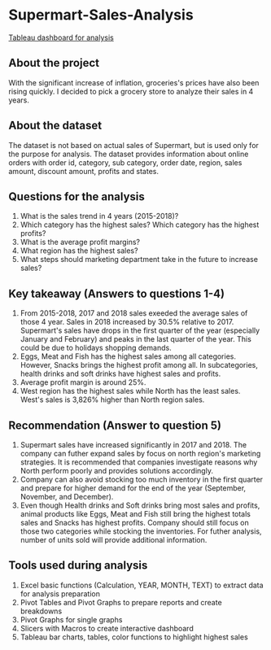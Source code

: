 # Supermart-Sales-Analysis
[Tableau dashboard for analysis](https://public.tableau.com/app/profile/hannah.pham.analysis/viz/SupermartGrocerySales_16739374564640/Dashboard1)

## About the project
With the significant increase of inflation, groceries's prices have also been rising quickly. I decided to pick a grocery store to analyze their sales in 4 years. 

## About the dataset
The dataset is not based on actual sales of Supermart, but is used only for the purpose for analysis. 
The dataset provides information about online orders with order id, category, sub category, order date, region, sales amount, discount amount, profits and states. 

## Questions for the analysis
1. What is the sales trend in 4 years (2015-2018)?
2. Which category has the highest sales? Which category has the highest profits?
3. What is the average profit margins?
4. What region has the highest sales?
5. What steps should marketing department take in the future to increase sales?

## Key takeaway (Answers to questions 1-4)
1. From 2015-2018, 2017 and 2018 sales exeeded the average sales of those 4 year. Sales in 2018 increased by 30.5% relative to 2017. Supermart's sales have drops in the first quarter of the year (especially January and February) and peaks in the last quarter of the year. This could be due to holidays shopping demands. 
2. Eggs, Meat and Fish has the highest sales among all categories. However, Snacks brings the highest profit among all. In subcategories, health drinks and soft drinks have highest sales and profits. 
3. Average profit margin is around 25%. 
4. West region has the highest sales while North has the least sales. West's sales is 3,826% higher than North region sales. 

## Recommendation (Answer to question 5)
1. Supermart sales have increased significantly in 2017 and 2018. The company can futher expand sales by focus on north region's marketing strategies. It is recommended that companies investigate reasons why North perform poorly and provides solutions accordingly. 
2. Company can also avoid stocking too much inventory in the first quarter and prepare for higher demand for the end of the year (September, November, and December).
3. Even though Health drinks and Soft drinks bring most sales and profits, animal products like Eggs, Meat and Fish still bring the highest totals sales and Snacks has highest profits. Company should still focus on those two categories while stocking the inventories. For futher analysis, number of units sold will provide additional information. 

## Tools used during analysis
1. Excel basic functions (Calculation, YEAR, MONTH, TEXT) to extract data for analysis preparation
2. Pivot Tables and Pivot Graphs to prepare reports and create breakdowns
3. Pivot Graphs for single graphs
4. Slicers with Macros to create interactive dashboard
5. Tableau bar charts, tables, color functions to highlight highest sales

